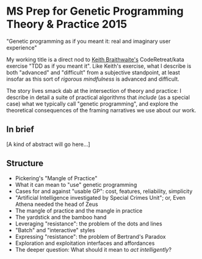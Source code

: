 # MS Prep for Genetic Programming Theory & Practice 2015

"Genetic programming as if you meant it: real and imaginary user experience"

My working title is a direct nod to [Keith Braithwaite's](http://cumulative-hypotheses.org/2011/08/30/tdd-as-if-you-meant-it/) CodeRetreat/kata exercise "TDD as if you meant it". Like Keith's exercise, what I describe is both "advanced" and "difficult" from a subjective standpoint, at least insofar as this sort of _rigorous mindfulness_ is advanced and difficult.

The story lives smack dab at the intersection of theory and practice: I describe in detail a suite of practical algorithms that _include_ (as a special case) what we typically call "genetic programming", and explore the theoretical consequences of the framing narratives we use about our work.

## In brief

[A kind of abstract will go here...]

## Structure

- Pickering's "Mangle of Practice"
- What it can mean to "use" genetic programming
- Cases for and against "usable GP": cost, features, reliability, simplicity
- "Artificial Intelligence investigated by Special Crimes Unit"; or, Even Athena needed the head of Zeus
- The mangle of practice and the mangle in practice
- The yardstick and the bamboo hand
- Leveraging "resistance": the problem of the dots and lines
- "Batch" and "interactive" styles
- Expressing "resistance": the problem of Bertrand's Paradox
- Exploration and exploitation interfaces and affordances
- The deeper question: What should it mean to _act intelligently_?